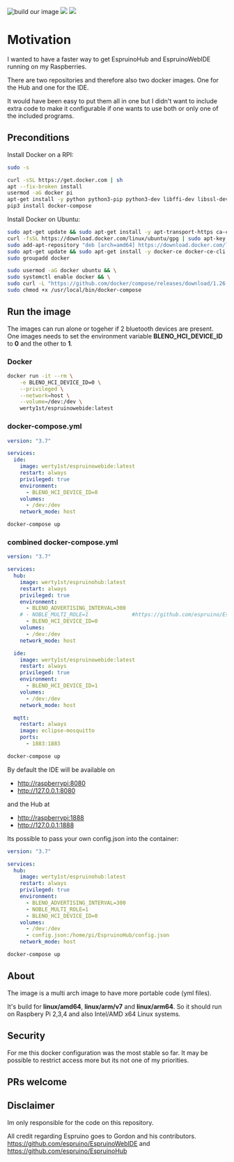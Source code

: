 ![build our image](https://github.com/werty1st/EspruinoHub-docker/workflows/build%20our%20image/badge.svg)
[![](https://images.microbadger.com/badges/image/werty1st/espruinowebide.svg)](https://microbadger.com/images/werty1st/espruinowebide "Get your own image badge on microbadger.com")
[![](https://images.microbadger.com/badges/version/werty1st/espruinowebide.svg)](https://microbadger.com/images/werty1st/espruinowebide "Get your own version badge on microbadger.com")

# Motivation

I wanted to have a faster way to get EspruinoHub and EspruinoWebIDE running on my Raspberries.

There are two repositories and therefore also two docker images.
One for the Hub and one for the IDE.

It would have been easy to put them all in one but I didn't want to include extra code to make it configurable if one wants to use both or only one of the included programs.

## Preconditions

Install Docker on a RPI:
```bash
sudo -s

curl -sSL https://get.docker.com | sh
apt --fix-broken install
usermod -aG docker pi
apt-get install -y python python3-pip python3-dev libffi-dev libssl-dev
pip3 install docker-compose
```

Install Docker on Ubuntu:
```bash
sudo apt-get update && sudo apt-get install -y apt-transport-https ca-certificates curl gnupg-agent software-properties-common && \
curl -fsSL https://download.docker.com/linux/ubuntu/gpg | sudo apt-key add - && \
sudo add-apt-repository "deb [arch=amd64] https://download.docker.com/linux/ubuntu $(lsb_release -cs) stable" && \
sudo apt-get update && sudo apt-get install -y docker-ce docker-ce-cli containerd.io && \
sudo groupadd docker

sudo usermod -aG docker ubuntu && \
sudo systemctl enable docker && \
sudo curl -L "https://github.com/docker/compose/releases/download/1.26.2/docker-compose-$(uname -s)-$(uname -m)" -o /usr/local/bin/docker-compose && \
sudo chmod +x /usr/local/bin/docker-compose
```

## Run the image

The images can run alone or togeher if 2 bluetooth devices are present.
One images needs to set the environment variable __BLENO_HCI_DEVICE_ID__ to __0__ and the other to __1__.

### Docker

```bash
docker run -it --rm \
    -e BLENO_HCI_DEVICE_ID=0 \
    --privileged \
    --network=host \
    --volume=/dev:/dev \
    werty1st/espruinowebide:latest
```

### docker-compose.yml

```yml
version: "3.7"

services:
  ide:
    image: werty1st/espruinowebide:latest
    restart: always
    privileged: true
    environment:
      - BLENO_HCI_DEVICE_ID=0
    volumes:
      - /dev:/dev
    network_mode: host
```

```bash
docker-compose up
```

### combined docker-compose.yml

```yml
version: "3.7"

services:
  hub:
    image: werty1st/espruinohub:latest
    restart: always
    privileged: true
    environment:
      - BLENO_ADVERTISING_INTERVAL=300
    # - NOBLE_MULTI_ROLE=1              #https://github.com/espruino/EspruinoHub#http-proxy
      - BLENO_HCI_DEVICE_ID=0
    volumes:
      - /dev:/dev
    network_mode: host

  ide:
    image: werty1st/espruinowebide:latest
    restart: always
    privileged: true
    environment:
      - BLENO_HCI_DEVICE_ID=1
    volumes:
      - /dev:/dev
    network_mode: host

  mqtt:
    restart: always
    image: eclipse-mosquitto
    ports:
      - 1883:1883

```

```bash
docker-compose up
```

By default the IDE will be available on 

* <http://raspberrypi:8080>
* <http://127.0.0.1:8080>

and the Hub at 

* <http://raspberrypi:1888> 
* <http://127.0.0.1:1888>


Its possible to pass your own config.json into the container:

```yml
version: "3.7"

services:
  hub:
    image: werty1st/espruinohub:latest
    restart: always
    privileged: true
    environment:
      - BLENO_ADVERTISING_INTERVAL=300
      - NOBLE_MULTI_ROLE=1
      - BLENO_HCI_DEVICE_ID=0
    volumes:
      - /dev:/dev
      - config.json:/home/pi/EspruinoHub/config.json
    network_mode: host
```
```bash
docker-compose up
```

## About

The image is a multi arch image to have more portable code (yml files).

It's build for __linux/amd64__, __linux/arm/v7__ and __linux/arm64__. So it should run on Raspbery Pi 2,3,4 and also Intel/AMD x64 Linux systems.

## Security

For me this docker configuration was the most stable so far. It may be possible to restrict access more but its not one of my priorities.

## PRs welcome

## Disclaimer

Im only responsible for the code on this repository.

All credit regarding Espruino goes to Gordon and his contributors.
<https://github.com/espruino/EspruinoWebIDE> and <https://github.com/espruino/EspruinoHub>
